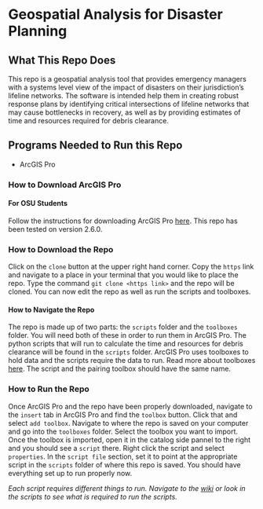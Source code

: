 # Geospatial Analysis for Disaster Planning
## What This Repo Does
This repo is a geospatial analysis tool that provides emergency managers with a systems level view of the impact of disasters on their jurisdiction’s lifeline networks. The software is intended help them in creating robust response plans by identifying critical intersections of lifeline networks that may cause bottlenecks in recovery, as well as by providing estimates of time and resources required for debris clearance.

## Programs Needed to Run this Repo
* ArcGIS Pro

### How to Download ArcGIS Pro
#### For OSU Students
Follow the instructions for downloading ArcGIS Pro [here](https://oregonstate.teamdynamix.com/TDClient/1935/Portal/KB/ArticleDet?ID=89855). This repo has been tested on version 2.6.0.

### How to Download the Repo
Click on the `clone` button at the upper right hand corner. Copy the `https` link and navigate to a place in your terminal that you would like to place the repo. Type the command `git clone <https link>` and the repo will be cloned. You can now edit the repo as well as run the scripts and toolboxes.

#### How to Navigate the Repo
The repo is made up of two parts: the `scripts` folder and the `toolboxes` folder. You will need both of these in order to run them in ArcGIS Pro. The python scripts that will run to calculate the time and resources for debris clearance will be found in the `scripts` folder. ArcGIS Pro uses toolboxes to hold data and the scripts require the data to run. Read more about toolboxes [here](https://pro.arcgis.com/en/pro-app/latest/tool-reference/analysis/an-overview-of-the-analysis-toolbox.htm). The script and the pairing toolbox should have the same name.

### How to Run the Repo
Once ArcGIS Pro and the repo have been properly downloaded, navigate to the `insert` tab in ArcGIS Pro and find the `toolbox` button. Click that and select `add toolbox`. Navigate to where the repo is saved on your computer and go into the `toolboxes` folder. Select the toolbox you want to import. Once the toolbox is imported, open it in the catalog side pannel to the right and you should see a `script` there. Right click the script and select `properties`. In the `script file` section, set it to point at the appropriate script in the `scripts` folder of where this repo is saved. You should have everything set up to run properly now.

*Each script requires different things to run. Navigate to the [wiki](https://github.com/bullocgr/capstone/wiki) or look in the scripts to see what is required to run the scripts.*
